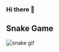 ### Hi there 👋

<!--
**yloooowww/yloooowww** is a ✨ _special_ ✨ repository because its `README.md` (this file) appears on your GitHub profile.

Here are some ideas to get you started:

- 🔭 I’m currently working on ...
- 🌱 I’m currently learning ...
- 👯 I’m looking to collaborate on ...
- 🤔 I’m looking for help with ...
- 💬 Ask me about ...
- 📫 How to reach me: ...
- 😄 Pronouns: ...
- ⚡ Fun fact: ...
-->

## Snake Game
![snake gif](https://github.com/yloooowww/yloooowww/blob/output/github-contribution-grid-snake.gif)
